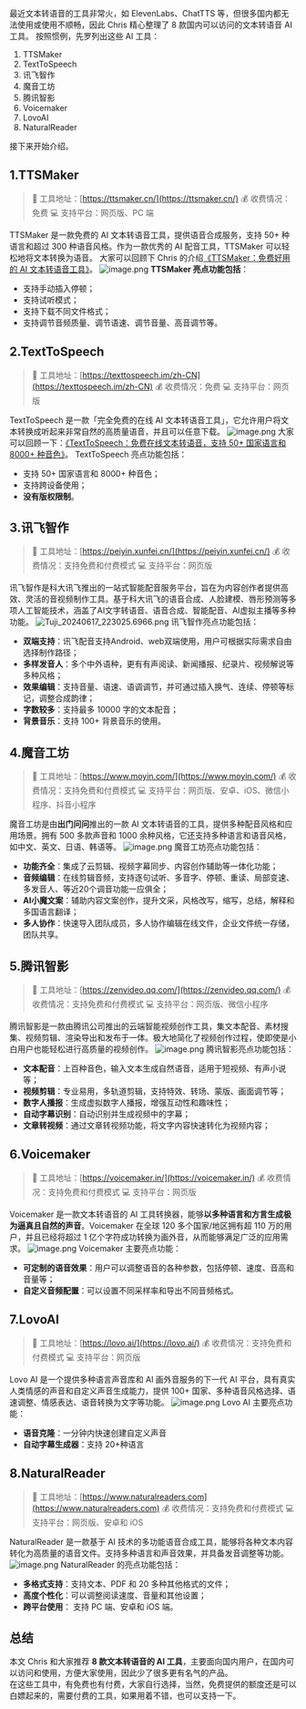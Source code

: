 最近文本转语音的工具非常火，如 ElevenLabs、ChatTTS 等，但很多国内都无法使用或使用不顺畅，因此 Chris 精心整理了 8 款国内可以访问的文本转语音 AI 工具。
按照惯例，先罗列出这些 AI 工具：

1. TTSMaker
2. TextToSpeech
3. 讯飞智作
4. 魔音工坊
5. 腾讯智影
6. Voicemaker
7. LovoAI
8. NaturalReader

接下来开始介绍。
## 1.TTSMaker
> 🔗 工具地址：[https://ttsmaker.cn/](https://ttsmaker.cn/)
> 💰 收费情况：免费
> 💻 支持平台：网页版、PC 端

TTSMaker 是一款免费的 AI 文本转语音工具，提供语音合成服务，支持 50+ 种语言和超过 300 种语音风格。作为一款优秀的 AI 配音工具，TTSMaker 可以轻松地将文本转换为语音。
大家可以回顾下 Chris 的介绍[《TTSMaker：免费好用的 AI 文本转语音工具》](https://mp.weixin.qq.com/s/bpL0_1lks4Txkz0c07QpRg)。
![image.png](https://cdn.nlark.com/yuque/0/2024/png/186051/1718634079517-6fe82f4d-6924-4fc4-9c03-3d8f0dc3698c.png#averageHue=%23eac961&clientId=uf14e2b28-4879-4&from=paste&height=1826&id=u683320ae&originHeight=1826&originWidth=3364&originalType=binary&ratio=1&rotation=0&showTitle=false&size=1169276&status=done&style=none&taskId=u1ce5d46f-198e-4b98-bc60-ffaa80f28e2&title=&width=3364)
**TTSMaker 亮点功能包括**：

- 支持手动插入停顿；
- 支持试听模式；
- 支持下载不同文件格式；
- 支持调节音频质量、调节语速、调节音量、高音调节等。

## 2.TextToSpeech
> 🔗 工具地址：[https://texttospeech.im/zh-CN](https://texttospeech.im/zh-CN)
> 💰 收费情况：免费
> 💻 支持平台：网页版

TextToSpeech 是一款「完全免费的在线 AI 文本转语音工具」，它允许用户将文本转换成听起来非常自然的高质量语音，并且可以任意下载。
![image.png](https://cdn.nlark.com/yuque/0/2024/png/186051/1718634504176-73d7b793-f9ae-4835-a168-791015a2c9e6.png#averageHue=%23a8dfd9&clientId=uf14e2b28-4879-4&from=paste&height=1834&id=u36216564&originHeight=1834&originWidth=3376&originalType=binary&ratio=1&rotation=0&showTitle=false&size=1612583&status=done&style=none&taskId=ua6b5d267-6caa-4d51-9fd0-487d4a7052a&title=&width=3376)
大家可以回顾一下：[《TextToSpeech：免费在线文本转语音，支持 50+ 国家语言和 8000+ 种音色》](https://mp.weixin.qq.com/s/gI8JRsWWuQAjP76IMpKUcg)。
TextToSpeech 亮点功能包括：

- 支持 50+ 国家语言和 8000+ 种音色；
- 支持跨设备使用；
- **没有版权限制**。

## 3.讯飞智作
> 🔗 工具地址：[https://peiyin.xunfei.cn/](https://peiyin.xunfei.cn/)
> 💰 收费情况：支持免费和付费模式
> 💻 支持平台：网页版

讯飞智作是科大讯飞推出的一站式智能配音服务平台，旨在为内容创作者提供高效、灵活的音视频制作工具。基于科大讯飞的语音合成、人脸建模、唇形预测等多项人工智能技术，涵盖了AI文字转语音、语音合成、智能配音、AI虚拟主播等多种功能。
![Tuji_20240617_223025.6966.png](https://cdn.nlark.com/yuque/0/2024/png/186051/1718634833756-21e74d5d-f4ba-4140-9cf7-f269f6987b8a.png#averageHue=%23c0d0f2&clientId=uf14e2b28-4879-4&from=paste&height=1822&id=uea17dca6&originHeight=1822&originWidth=3374&originalType=binary&ratio=1&rotation=0&showTitle=false&size=1453903&status=done&style=none&taskId=u722ec3ee-7d3f-4092-8cf1-8a9169c27fa&title=&width=3374)
讯飞智作亮点功能包括：

- **双端支持**：讯飞配音支持Android、web双端使用，用户可根据实际需求自由选择制作路径；
- **多样发音人**：多个中外语种，更有有声阅读、新闻播报、纪录片、视频解说等多种风格；
- **效果编辑**：支持音量、语速、语调调节，并可通过插入换气、连续、停顿等标记，调整合成韵律；
- **字数较多**：支持最多 10000 字的文本配音；
- **背景音乐**：支持 100+ 背景音乐的使用。

## 4.魔音工坊
> 🔗 工具地址：[https://www.moyin.com/](https://www.moyin.com/)
> 💰 收费情况：支持免费和付费模式
> 💻 支持平台：网页版、安卓、iOS、微信小程序、抖音小程序

魔音工坊是由**出门问问**推出的一款 AI 文本转语音的工具，提供多种配音风格和应用场景。拥有 500 多款声音和 1000 余种风格，它还支持多种语言和语音风格，如中文、英文、日语、韩语等。
![image.png](https://cdn.nlark.com/yuque/0/2024/png/186051/1718635503000-1a40c09a-89fc-4df4-abb4-005bc9ba1119.png#averageHue=%23b8e6e0&clientId=u6afa76b5-949b-4&from=paste&height=1834&id=ud9b34300&originHeight=1834&originWidth=3372&originalType=binary&ratio=1&rotation=0&showTitle=false&size=3116660&status=done&style=none&taskId=u923c0bc9-9669-4c0c-857a-45c6e0df725&title=&width=3372)
魔音工坊亮点功能包括：

- **功能齐全**：集成了云剪辑、视频字幕同步、内容创作辅助等一体化功能；
- **音频编辑**：在线剪辑音频，支持逐句试听、多音字、停顿、重读、局部变速、多发音人、等近20个调音功能一应俱全；
- **AI小魔文案**：辅助内容文案创作，提升文采，风格改写，缩写，总结，解释和多国语言翻译；
- **多人协作**：快速导入团队成员，多人协作编辑在线文件，企业文件统一存储，团队共享。

## 5.腾讯智影
> 🔗 工具地址：[https://zenvideo.qq.com/](https://zenvideo.qq.com/)
> 💰 收费情况：支持免费和付费模式
> 💻 支持平台：网页版、微信小程序

腾讯智影是一款由腾讯公司推出的云端智能视频创作工具，集文本配音、素材搜集、视频剪辑、渲染导出和发布于一体。极大地简化了视频创作过程，使即使是小白用户也能轻松进行高质量的视频创作。
![image.png](https://cdn.nlark.com/yuque/0/2024/png/186051/1718635993636-53e179b4-5e21-4d72-a3ee-05f04726f5cc.png#averageHue=%23526ba2&clientId=u6afa76b5-949b-4&from=paste&height=1816&id=u517cde5d&originHeight=1816&originWidth=3326&originalType=binary&ratio=1&rotation=0&showTitle=false&size=2509292&status=done&style=none&taskId=ud0c143ce-8b32-413c-8706-c08bbd73562&title=&width=3326)
腾讯智影亮点功能包括：

- **文本配音**：上百种音色，输入文本生成自然语音，适用于短视频、有声小说等；
- **视频剪辑**：专业易用，多轨道剪辑，支持特效、转场、蒙版、画面调节等；
- **数字人播报**：生成虚拟数字人播报，增强互动性和趣味性；
- **自动字幕识别**：自动识别并生成视频中的字幕；
- **文章转视频**：通过文章转视频功能，将文字内容快速转化为视频内容；

## 6.Voicemaker
> 🔗 工具地址：[https://voicemaker.in/](https://voicemaker.in/)
> 💰 收费情况：支持免费和付费模式
> 💻 支持平台：网页版

Voicemaker 是一款文本转语音的 AI 工具转换器，能够**以多种语言和方言生成极为逼真且自然的声音**。Voicemaker 在全球 120 多个国家/地区拥有超 110 万的用户，并且已经将超过 1 亿个字符成功转换为画外音，从而能够满足广泛的应用需求。
![image.png](https://cdn.nlark.com/yuque/0/2024/png/186051/1718636062770-7c68481e-0d34-4fdf-a456-37476bc47fd9.png#averageHue=%23e6e9f4&clientId=u6afa76b5-949b-4&from=paste&height=1824&id=u52428b21&originHeight=1824&originWidth=3346&originalType=binary&ratio=1&rotation=0&showTitle=false&size=1083428&status=done&style=none&taskId=u219e9f25-cd5b-4945-813e-8bce0f20661&title=&width=3346)
Voicemaker 主要亮点功能：

- **可定制的语音效果**：用户可以调整语音的各种参数，包括停顿、速度、音高和音量等；
- **自定义音频配置**：可以设置不同采样率和导出不同音频格式。
## 7.LovoAI
> 🔗 工具地址：[https://lovo.ai/](https://lovo.ai/)
> 💰 收费情况：支持免费和付费模式
> 💻 支持平台：网页版

Lovo AI 是一个提供多种语言声音库和 AI 画外音服务的下一代 AI 平台，具有真实人类情感的声音和自定义声音生成能力，提供 100+ 国家、多种语音风格选择、语速调整、情感表达、语音转换为文字等功能。
![image.png](https://cdn.nlark.com/yuque/0/2024/png/186051/1718636541461-7edd42bf-a2f8-40ba-a145-26189f3dde87.png#averageHue=%23beb55e&clientId=u6afa76b5-949b-4&from=paste&height=1830&id=ub5d824d6&originHeight=1830&originWidth=3354&originalType=binary&ratio=1&rotation=0&showTitle=false&size=2095068&status=done&style=none&taskId=u2f37589a-a711-4bc0-8f10-661734acbe8&title=&width=3354)
Lovo AI 主要亮点功能：

- **语音克隆**：一分钟内快速创建自定义声音
- **自动字幕生成器**：支持 20+种语言
## 8.NaturalReader
> 🔗 工具地址：[https://www.naturalreaders.com](https://www.naturalreaders.com)
> 💰 收费情况：支持免费和付费模式
> 💻 支持平台：网页版、安卓和 iOS

NaturalReader 是一款基于 AI 技术的多功能语音合成工具，能够将各种文本内容转化为高质量的语音文件。支持多种语言和声音效果，并具备发音调整等功能。
![image.png](https://cdn.nlark.com/yuque/0/2024/png/186051/1718636845719-99e60835-5b64-4033-92a3-cc68e5c1aa7d.png#averageHue=%23343440&clientId=u6afa76b5-949b-4&from=paste&height=1818&id=ub1e7c7df&originHeight=1818&originWidth=3348&originalType=binary&ratio=1&rotation=0&showTitle=false&size=1450456&status=done&style=none&taskId=u94647c9b-a6f3-4881-8d40-f1d6d2f94ad&title=&width=3348)
NaturalReader 的亮点功能包括：

- **多格式支持**：支持文本、PDF 和 20 多种其他格式的文件；
- **高度个性化**：可以调整阅读速度、音量和其他设置；
- **跨平台使用**： 支持 PC 端、安卓和 iOS 端。

## 总结
本文 Chris 和大家推荐 **8 款文本转语音的 AI 工具**，主要面向国内用户，在国内可以访问和使用，方便大家使用，因此少了很多更有名气的产品。    
在这些工具中，有免费也有付费，大家自行选择，当然，免费提供的额度还是可以白嫖起来的，需要付费的工具，如果用着不错，也可以支持一下。  
